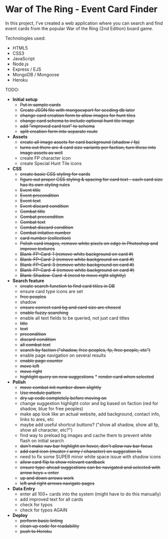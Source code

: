 # War of The Ring - Event Card Finder

In this project, I've created a web application where you can search and find event cards from the popular War of the Ring (2nd Edition) board game.

Technologies used:

- HTML5
- CSS3
- JavaScript
- Node.js
- Express / EJS
- MongoDB / Mongoose
- Heroku

TODO:

- **Initial setup**
  - ~~Put in sample cards~~
  - ~~Create JSON file with mongoexport for seeding db later~~
  - ~~change card creation form to allow images for hunt tiles~~
  - ~~change card schema to include optional hunt tile image~~
  - ~~add "improved card text" to schema~~
  - ~~split creation form into separate route~~
- **Assets**
  - ~~create all image assets for card background (shadow / fp)~~
  - ~~turns out there are 4 card size variants per faction, turn these into image assets as well~~
  - create FP character icon
  - create Special Hunt Tile icons
- **CSS**
  - ~~create basic CSS styling for cards~~
  - ~~figure out proper CSS styling & spacing for card text - each card size has its own styling rules~~
  - ~~Event title~~
  - ~~Event precondition~~
  - ~~Event text~~
  - ~~Event discard condition~~
  - ~~Combat title~~
  - ~~Combat precondition~~
  - ~~Combat text~~
  - ~~Combat discard condition~~
  - ~~Combat initative number~~
  - ~~card number (collection)~~
  - ~~Polish card images, remove white pixels on edge in Photoshop and improve textures~~
  - ~~Blank-FP-Card-1 (remove white background on card #)~~
  - ~~Blank-FP-Card-2 (remove white background on card #)~~
  - ~~Blank-FP-Card-3 (remove white background on card #)~~
  - ~~Blank-FP-Card-4 (remove white background on card #)~~
  - ~~Blank-Shadow-Card-4 (need to move right slightly)~~
- **Search feature**
  - ~~create search function to find card titles in DB~~
  - ensure card type icons are set
  - ~~free peoples~~
  - shadow
  - ~~ensure correct card bg and card size are chosed~~
  - ~~enable fuzzy searching~~
  - enable all text fields to be queried, not just card titles
  - ~~title~~
  - ~~text~~
  - ~~precondition~~
  - ~~discard condition~~
  - ~~all combat text~~
  - ~~search by faction ("shadow, free peoples, fp, free people, etc")~~
  - enable page navigation on several results
  - ~~enable page counter~~
  - ~~move left~~
  - ~~move right~~
  - ~~highlight query on new suggestions~~ \* ~~render card when selected~~
- **Polish**
  - ~~move combat init number down slightly~~
  - ~~Use module pattern~~
  - ~~dry up code completely before moving on~~
  - change suggestion highlight color and bg based on faction (red for shadow, blue for free peoples)
  - make app look like an actual website, add background, contact info, links to ares, etc
  - maybe add useful shortcut buttons? ("show all shadow, show all fp, show all character, etc?")
  - find way to preload bg images and cache them to prevent white flash on initial search
  - ~~don't make nav bar highlight on hover, don't allow nav bar focus~~
  - ~~add card icon (muster / army / character) on suggestion lis~~
  - need to fix some SUPER minor white space issue with shadow icons
  - ~~allow card flip to show relevant cardback~~
  - ~~ensure type-ahead suggestions can be navigated and selected with arrow keys + enter~~
  - ~~up and down arrows work~~
  - ~~left and right arrows navigate pages~~
- **Data Entry**
  - enter all 100+ cards into the system (might have to do this manually)
  - add improved text for all cards
  - check for typos
  - check for typos AGAIN
- **Deploy**
  - ~~perform basic linting~~
  - ~~clean up code for readability~~
  - ~~push to Heroku~~

